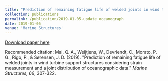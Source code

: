 ```yaml
---
title: "Prediction of remaining fatigue life of welded joints in wind turbine support structures considering strain measurement and a joint distribution of oceanographic data"
collection: publications
permalink: /publication/2019-01-05-update_oceanograph
date: 2019-01-05
venue: 'Marine Structures'
---
```


[Download paper here](https://doi.org/10.1016/j.marstruc.2019.05.002)

Recommended citation: Mai, Q. A., Weijtjens, W., Devriendt, C., Morato, P. G., Rigo, P., & Sørensen, J. D. (2019). "Prediction of remaining fatigue life of welded joints in wind turbine support structures considering strain measurement and a joint distribution of oceanographic data." <i>Marine Structures, 66</i>, 307-322.
